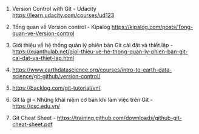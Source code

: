 1. Version Control with Git - Udacity https://learn.udacity.com/courses/ud123

2. Tổng quan về Version control - Kipalog https://kipalog.com/posts/Tong-quan-ve-Version-control

3. Giới thiệu về hệ thống quản lý phiên bản Git cài đặt và thiết lập - https://xuanthulab.net/gioi-thieu-ve-he-thong-quan-ly-phien-ban-git-cai-dat-va-thiet-lap.html

4. https://www.earthdatascience.org/courses/intro-to-earth-data-science/git-github/version-control/

5. https://backlog.com/git-tutorial/vn/

6. Git là gì – Những khái niệm cơ bản khi làm việc trên Git - https://csc.edu.vn/

7. Git Cheat Sheet - https://training.github.com/downloads/github-git-cheat-sheet.pdf